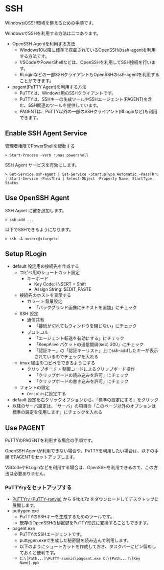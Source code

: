 # SSH

WindowsのSSH環境を整えるための手順です。

WindowsでSSHを利用する方法は二つあります。

- OpenSSH Agentを利用する方法
  - Windows10以降に標準で搭載されているOpenSSHのssh-agentを利用する方法です。
  - VSCodeやPowerShellなどは、OpenSSHを利用してSSH接続を行います。
  - RLoginなどの一部SSHクライアントもOpenSSHのssh-agentを利用することができます。
- pagent(PuTTY Agent)を利用する方法
  - PuTTYは、Windows用のSSHクライアントです。
  - PuTTYは、SSHキーの生成ツールやSSHエージェント(PAGENT)を含む、SSH関連のツールを提供しています。
  - PAGENTは、PuTTY以外の一部のSSHクライアント(RLoginなど)も利用できます。

## Enable SSH Agent Service

管理者権限でPowerShellを起動する

```
> Start-Process -Verb runas powershell
```

SSH Agent サービスを有効にします。

```
> Get-Service ssh-agent | Set-Service -StartupType Automatic -PassThru | Start-Service -PassThru | Select-Object -Property Name, StartType, Status
```

## Use OpenSSH Agent

SSH Agnet に鍵を追加します。

```
> ssh-add ...
```

以下でSSHできるようになります。

```
> ssh -A <user>@<target>
```

## Setup RLogin

- default 設定用の接続先を作成する
  - コピペ用のショートカット設定
    - キーボード
      - Key Code: INSERT + Shift
      - Assign String: $EDIT_PASTE
  - 接続先のホストを表示する
    - カラー > 背景設定
      - 「バックグランド画像にテキストを追加」にチェック
  - SSH 設定
    - 通信共有
      - 「接続が切れてもウィンドウを閉じない」にチェック
    - プロトコル
      - 「エージェント転送を有効にする」にチェック
      - 「KeepAlive パケットの送信間隔(sec) 300」にチェック
      - 「認証キー」の「認証キーリスト」上にssh-addしたキーが表示されているのでチェックを入れる
  - tmux 経由のコピペをできるようにする
    - クリップボード > 制御コードによるクリップボード操作
      - 「クリップボードの読み込みを許可」にチェック
      - 「クリップボードの書き込みを許可」にチェック
  - フォントの設定
    - `Consolas`に設定する
- default 設定を右クリックオプションから、「標準の設定にする」をクリック
- 以降のサーバ設定は、「サーバ」の項目の「このページ以外のオプションは標準の設定を使用します」にチェックを入れる

## Use PAGENT

PuTTYのPAGENTを利用する場合の手順です。

OpenSSH Agentが利用できない場合や、PuTTYを利用したい場合は、以下の手順でPAGENTをセットアップします。

VSCodeやRLoginなどを利用する場合は、OpenSSHを利用できるので、この方法は必要ありません。

### PuTTYryをセットアップする

- [PuTTYrv (PuTTY-ranvis)](https://www.ranvis.com/putty) から 64bit.7z をダウンロードしてデスクトップに展開します。
- puttygen.exe
  - PuTTYのSSHキーを生成するためのツールです。
  - 既存のOpenSSHの秘密鍵をPuTTY形式に変換することもできます。
- pagent.exe
  - PuTTYのSSHエージェントです。
  - puttygen.exeで生成した秘密鍵を読み込んで利用します。
  - 以下のようにショートカットを作成しておき、タスクバーにピン留めしておくと便利です。
  - `C:\[Path...]\PuTTY-ranvis\pageant.exe C:\[Path...]\[Key Name].ppk`
